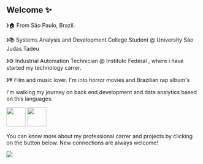 ## Welcome ✨

》🏠 From São Paulo, Brazil.

》📚 Systems Analysis and Development College Student @ University São Judas Tadeu 

》⚙️ Industrial Automation Technician @ Instituto Federal , where i have started my technology carrer.

》💗 Film and music lover. I'm into horror movies and Brazilian rap album's

I'm walking my journey on back end development and data analytics based on this languages:
<div style= "display: inline">
<img width='50' heigth='50' src="https://cdn.jsdelivr.net/gh/devicons/devicon@latest/icons/python/python-original.svg" />
<img width='50' heigth='50' src="https://cdn.jsdelivr.net/gh/devicons/devicon@latest/icons/azuresqldatabase/azuresqldatabase-original.svg" />

<div>

You can know more about my professional carrer and projects by clicking on the button below. New connections are always welcome!

<a href="http://www.linkedin.com/in/juliana-gertrudes-1a68a321b"><img src="https://img.shields.io/badge/linkedin-%230077B5.svg?style=for-the-badge&logo=linkedin&logoColor=white"/></a>       
